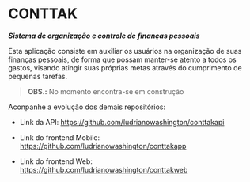 # **CONTTAK**

**_Sistema de organização e controle de finanças pessoais_**

Esta aplicação consiste em auxiliar os usuários na organização de suas finanças pessoais, de forma que possam manter-se atento a todos os gastos, visando atingir suas próprias metas através do cumprimento de pequenas tarefas.

> **OBS.:** No momento encontra-se em construção

Aconpanhe a evolução dos demais repositórios:

- Link da API: https://github.com/ludrianowashington/conttakapi

- Link do frontend Mobile: https://github.com/ludrianowashington/conttakapp

- Link do frontend Web: https://github.com/ludrianowashington/conttakweb
